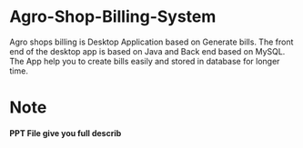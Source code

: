 # Agro-Shop-Billing-System
Agro shops billing is Desktop Application based on Generate bills. 
The front end of the desktop app is based on Java and Back end based on MySQL.
The App help you to create bills easily and stored in database for longer time.

# Note
#### PPT File give you full describ
